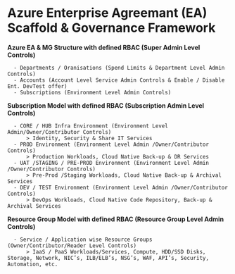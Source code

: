# Azure Enterprise Agreemant (EA) Scaffold & Governance Framework

**Azure EA & MG Structure with defined RBAC (Super Admin Level Controls)**

      - Departments / Oranisations (Spend Limits & Department Level Admin Controls)
      - Accounts (Account Level Service Admin Controls & Enable / Disable Ent. DevTest offer)
      - Subscriptions (Environment Level Admin Controls)
      
**Subscription Model with defined RBAC (Subscription Admin Level Controls)**

      - CORE / HUB Infra Environment (Environment Level Admin/Owner/Contributor Controls)
          > Identity, Security & Share IT Services
      - PROD Environment (Environment Level Admin /Owner/Contributor Controls)
          > Production Workloads, Cloud Native Back-up & DR Services
      - UAT /STAGING / PRE-PROD Environment (Environment Level Admin /Owner/Contributor Controls)
          > Pre-Prod /Staging Workloads, Cloud Native Back-up & Archival Services
      - DEV / TEST Environment (Environment Level Admin /Owner/Contributor Controls)
          > DevOps Workloads, Cloud Native Code Repository, Back-up & Archival Services
          
**Resource Group Model with defined RBAC (Resource Group Level Admin Controls)**

      - Service / Application wise Resource Groups (Owner/Contributor/Reader Level Controls)
          > IaaS / PaaS Workloads/Services, Compute, HDD/SSD Disks, Storage, Network, NIC’s, ILB/ELB’s, NSG’s, WAF, API’s, Security, Automation, etc.
